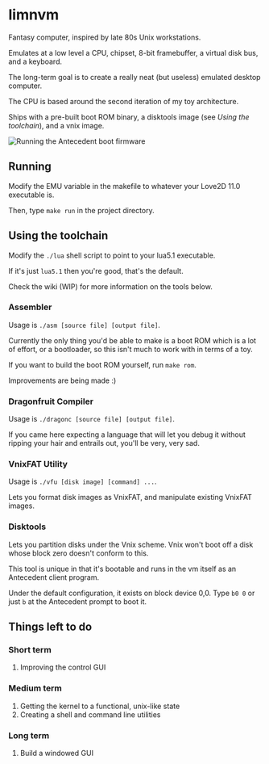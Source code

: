 # limnvm

Fantasy computer, inspired by late 80s Unix workstations.

Emulates at a low level a CPU, chipset, 8-bit framebuffer, a virtual disk bus, and a keyboard.

The long-term goal is to create a really neat (but useless) emulated desktop computer.

The CPU is based around the second iteration of my toy architecture.

Ships with a pre-built boot ROM binary, a disktools image (see *Using the toolchain*), and a vnix image.

![Running the Antecedent boot firmware](https://i.imgur.com/SvcwHk2.png)
## Running

Modify the EMU variable in the makefile to whatever your Love2D 11.0 executable is.

Then, type `make run` in the project directory.

## Using the toolchain

Modify the `./lua` shell script to point to your lua5.1 executable.

If it's just `lua5.1` then you're good, that's the default.

Check the wiki (WIP) for more information on the tools below.

### Assembler

Usage is `./asm [source file] [output file]`.

Currently the only thing you'd be able to make is a boot ROM which is a lot of effort, or a bootloader, so this isn't much to work with in terms of a toy.

If you want to build the boot ROM yourself, run `make rom`.

Improvements are being made :)

### Dragonfruit Compiler

Usage is `./dragonc [source file] [output file]`.

If you came here expecting a language that will let you debug it without ripping your hair and entrails out, you'll be very, very sad.

### VnixFAT Utility

Usage is `./vfu [disk image] [command] ...`.

Lets you format disk images as VnixFAT, and manipulate existing VnixFAT images.

### Disktools

Lets you partition disks under the Vnix scheme. Vnix won't boot off a disk whose block zero doesn't conform to this.

This tool is unique in that it's bootable and runs in the vm itself as an Antecedent client program.

Under the default configuration, it exists on block device 0,0. Type `b0 0` or just `b` at the Antecedent prompt to boot it.

## Things left to do

### Short term

1. Improving the control GUI

### Medium term

1. Getting the kernel to a functional, unix-like state
2. Creating a shell and command line utilities

### Long term

1. Build a windowed GUI